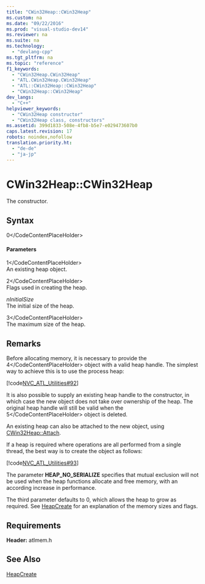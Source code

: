 ```yaml
---
title: "CWin32Heap::CWin32Heap"
ms.custom: na
ms.date: "09/22/2016"
ms.prod: "visual-studio-dev14"
ms.reviewer: na
ms.suite: na
ms.technology: 
  - "devlang-cpp"
ms.tgt_pltfrm: na
ms.topic: "reference"
f1_keywords: 
  - "CWin32Heap.CWin32Heap"
  - "ATL.CWin32Heap.CWin32Heap"
  - "ATL::CWin32Heap::CWin32Heap"
  - "CWin32Heap::CWin32Heap"
dev_langs: 
  - "C++"
helpviewer_keywords: 
  - "CWin32Heap constructor"
  - "CWin32Heap class, constructors"
ms.assetid: 399d1833-508e-4fb8-b5e7-e029473607b0
caps.latest.revision: 17
robots: noindex,nofollow
translation.priority.ht: 
  - "de-de"
  - "ja-jp"
---
```

# CWin32Heap::CWin32Heap
The constructor.  
  
## Syntax  
  
<CodeContentPlaceHolder>0\</CodeContentPlaceHolder>  
#### Parameters  
 <CodeContentPlaceHolder>1\</CodeContentPlaceHolder>  
 An existing heap object.  
  
 <CodeContentPlaceHolder>2\</CodeContentPlaceHolder>  
 Flags used in creating the heap.  
  
 *nInitialSize*  
 The initial size of the heap.  
  
 <CodeContentPlaceHolder>3\</CodeContentPlaceHolder>  
 The maximum size of the heap.  
  
## Remarks  
 Before allocating memory, it is necessary to provide the <CodeContentPlaceHolder>4\</CodeContentPlaceHolder> object with a valid heap handle. The simplest way to achieve this is to use the process heap:  
  
 [!code[NVC_ATL_Utilities#92](../vs140/codesnippet/CPP/cwin32heap--cwin32heap_1.cpp)]  
  
 It is also possible to supply an existing heap handle to the constructor, in which case the new object does not take over ownership of the heap. The original heap handle will still be valid when the <CodeContentPlaceHolder>5\</CodeContentPlaceHolder> object is deleted.  
  
 An existing heap can also be attached to the new object, using [CWin32Heap::Attach](../vs140/cwin32heap--attach.md).  
  
 If a heap is required where operations are all performed from a single thread, the best way is to create the object as follows:  
  
 [!code[NVC_ATL_Utilities#93](../vs140/codesnippet/CPP/cwin32heap--cwin32heap_2.cpp)]  
  
 The parameter **HEAP_NO_SERIALIZE** specifies that mutual exclusion will not be used when the heap functions allocate and free memory, with an according increase in performance.  
  
 The third parameter defaults to 0, which allows the heap to grow as required. See [HeapCreate](http://msdn.microsoft.com/library/windows/desktop/aa366599\(v=vs.85\).aspx) for an explanation of the memory sizes and flags.  
  
## Requirements  
 **Header:** atlmem.h  
  
## See Also  
 [HeapCreate](http://msdn.microsoft.com/library/windows/desktop/aa366599\(v=vs.85\).aspx)